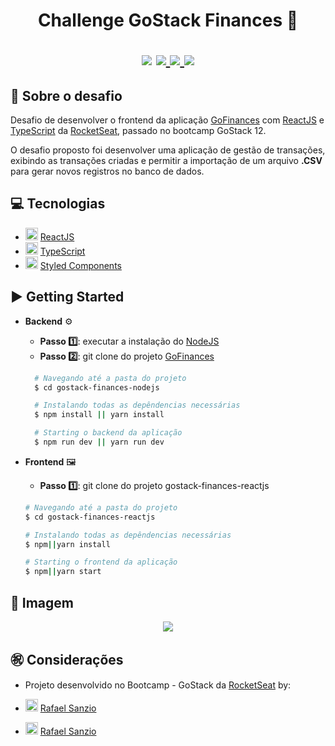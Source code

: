 <h1 align="center">
  Challenge GoStack Finances 🚀
  <p align="center">
  <img src="https://img.shields.io/badge/tech-frontend-green" />
  <a href="https://reactnative.dev/">
    <img src="https://img.shields.io/badge/framework-reactjs-blue" />
  </a>
  <a href="https://www.typescriptlang.org/">
    <img src="https://img.shields.io/badge/framework-typescript-blue" />
  </a>
  <a href="https://github.com/Rocketseat">
    <img src="https://img.shields.io/badge/source-rocketseat-blueviolet" />
  </a>
  </p>
</h1>

## 🔖 Sobre o desafio 

Desafio de desenvolver o frontend da aplicação [GoFinances](https://github.com/rafaelsanzio/gostack-finances-nodejs "GoFinances") com [ReactJS](https://pt-br.reactjs.org/ "ReactJS") e [TypeScript](https://www.typescriptlang.org/ "TypeScript") da [RocketSeat](https://rocketseat.com.br/ "RocketSeat"), passado no bootcamp GoStack 12.

O desafio proposto foi desenvolver uma aplicação de gestão de transações, exibindo as transações criadas e permitir a importação de um arquivo **.CSV** para gerar novos registros no banco de dados.

## 💻 Tecnologias 

- <img width="20px" src="https://img.icons8.com/plasticine/2x/react.png" /> [ReactJS](https://pt-br.reactjs.org/ "ReactJS")
- <img width="20px" src="https://img.icons8.com/color/2x/typescript.png" /> [TypeScript](https://www.typescriptlang.org/ "TypeScript")
- <img width="20px" src="https://styled-components.com/logo.png" /> [Styled Components](https://styled-components.com/ "Styled Components")

## ▶️ Getting Started 

- **Backend** ⚙️

  - **Passo 1️⃣**: executar a instalação do [NodeJS](https://nodejs.org/en/ "NodeJS")
  - **Passo 2️⃣**: git clone do projeto [GoFinances](https://github.com/rafaelsanzio/gostack-finances-nodejs "GoFinances")
  
  ```bash
    # Navegando até a pasta do projeto
    $ cd gostack-finances-nodejs

    # Instalando todas as depêndencias necessárias
    $ npm install || yarn install

    # Starting o backend da aplicação
    $ npm run dev || yarn run dev
    ```
    
- **Frontend** 🖼

  - **Passo 1️⃣**: git clone do projeto gostack-finances-reactjs
  
   ```bash
  # Navegando até a pasta do projeto
  $ cd gostack-finances-reactjs

   # Instalando todas as depêndencias necessárias
   $ npm||yarn install

   # Starting o frontend da aplicação
   $ npm||yarn start
   ```
   
## 📸 Imagem

 <p align="center">
 	<img src="https://user-images.githubusercontent.com/18368947/87230913-50196980-c389-11ea-917d-12da3dd6faab.png" />
 </p>

## :congratulations: Considerações 
- Projeto desenvolvido no Bootcamp - GoStack da [RocketSeat](https://rocketseat.com.br/ "RocketSeat")  by:

- <img width="20px" src="https://img.icons8.com/fluent/96/github.png" /> [Rafael Sanzio](https://github.com/rafaelsanzio "Rafael Sanzio")
 
- <img width="20px" src="https://img.icons8.com/color/2x/linkedin.png" /> [Rafael Sanzio](https://www.linkedin.com/in/rafael-sanzio-012778143/ "Rafael Sanzio")

